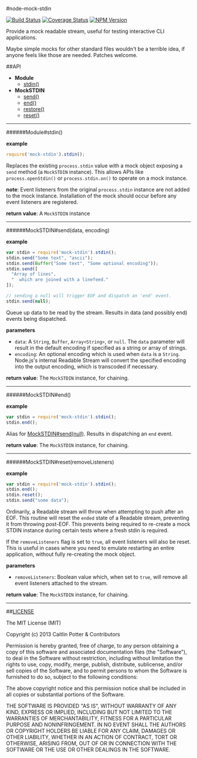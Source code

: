 #node-mock-stdin

[![Build Status](https://travis-ci.org/caitp/node-mock-stdin.svg?branch=master)](https://travis-ci.org/caitp/node-mock-stdin) [![Coverage Status](https://img.shields.io/coveralls/caitp/node-mock-stdin.svg)](https://coveralls.io/r/caitp/node-mock-stdin?branch=master) [![NPM Version](http://img.shields.io/npm/v/mock-stdin.svg)](https://www.npmjs.org/package/mock-stdin)

Provide a mock readable stream, useful for testing interactive CLI applications.

Maybe simple mocks for other standard files wouldn't be a terrible idea, if anyone
feels like those are needed. Patches welcome.

##API

- **Module**
  - [stdin()](#modulestdin)
- **MockSTDIN**
  - [send()](#mockstdinsend)
  - [end()](#mockstdinend)
  - [restore()](#mockstdinrestore)
  - [reset()](#mockstdinreset)

---

######Module#stdin()

**example**

```js
require('mock-stdin').stdin();
```

Replaces the existing `process.stdin` value with a mock object exposing a `send` method (a
`MockSTDIN` instance). This allows APIs like `process.openStdin()` or `process.stdin.on()`
to operate on a mock instance.

**note**: Event listeners from the original `process.stdin` instance are not added to the
mock instance. Installation of the mock should occur before any event listeners are
registered.

**return value**: A `MockSTDIN` instance

---

######MockSTDIN#send(data, encoding)

**example**

```js
var stdin = require('mock-stdin').stdin();
stdin.send("Some text", "ascii");
stdin.send(Buffer("Some text", "Some optional encoding"));
stdin.send([
  "Array of lines",
  "  which are joined with a linefeed."
]);

// sending a null will trigger EOF and dispatch an 'end' event.
stdin.send(null);
```

Queue up data to be read by the stream. Results in data (and possibly end) events being 
dispatched.

**parameters**
  - `data`: A `String`, `Buffer`, `Array<String>`, or `null`. The `data` parameter will result in
    the default encoding if specified as a string or array of strings.
  - `encoding`: An optional encoding which is used when `data` is a `String`.
      Node.js's internal Readable Stream will convert the specified encoding into the output
      encoding, which is transcoded if necessary.

**return value**: The `MockSTDIN` instance, for chaining.

---

######MockSTDIN#end()

**example**

```js
var stdin = require('mock-stdin').stdin();
stdin.end();
```

Alias for [MockSTDIN#send(null)](#mockstdinsend). Results in dispatching an `end` event.

**return value**: The `MockSTDIN` instance, for chaining.

---

######MockSTDIN#reset(removeListeners)

**example**

```js
var stdin = require('mock-stdin').stdin();
stdin.end();
stdin.reset();
stdin.send("some data");
```

Ordinarily, a Readable stream will throw when attempting to push after an EOF. This routine will
reset the `ended` state of a Readable stream, preventing it from throwing post-EOF. This prevents
being required to re-create a mock STDIN instance during certain tests where a fresh stdin is
required.

If the `removeListeners` flag is set to `true`, all event listeners will also be reset. This is
useful in cases where you need to emulate restarting an entire application, without fully 
re-creating the mock object.

**parameters**
  - `removeListeners`: Boolean value which, when set to `true`, will remove all event listeners
  attached to the stream.

**return value**: The `MockSTDIN` instance, for chaining.

---

##[LICENSE](LICENSE)

The MIT License (MIT)

Copyright (c) 2013 Caitlin Potter & Contributors

Permission is hereby granted, free of charge, to any person obtaining a copy of this software and associated documentation files (the "Software"), to deal in the Software without restriction, including without limitation the rights to use, copy, modify, merge, publish, distribute, sublicense, and/or sell copies of the Software, and to permit persons to whom the Software is furnished to do so, subject to the following conditions:

The above copyright notice and this permission notice shall be included in all copies or substantial portions of the Software.

THE SOFTWARE IS PROVIDED "AS IS", WITHOUT WARRANTY OF ANY KIND, EXPRESS OR IMPLIED, INCLUDING BUT NOT LIMITED TO THE WARRANTIES OF MERCHANTABILITY, FITNESS FOR A PARTICULAR PURPOSE AND NONINFRINGEMENT. IN NO EVENT SHALL THE AUTHORS OR COPYRIGHT HOLDERS BE LIABLE FOR ANY CLAIM, DAMAGES OR OTHER LIABILITY, WHETHER IN AN ACTION OF CONTRACT, TORT OR OTHERWISE, ARISING FROM, OUT OF OR IN CONNECTION WITH THE SOFTWARE OR THE USE OR OTHER DEALINGS IN THE SOFTWARE.
